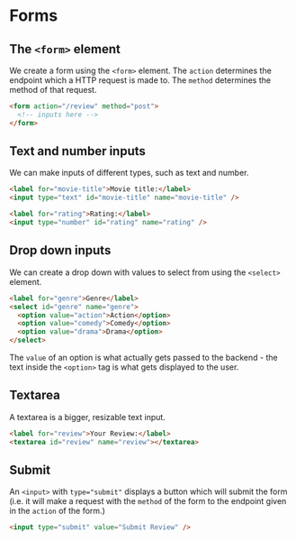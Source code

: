# Forms

<Vimeo id="915091284" />

## The `<form>` element

We create a form using the `<form>` element. The `action` determines the
endpoint which a HTTP request is made to. The `method` determines the method of
that request.

```html
<form action="/review" method="post">
  <!-- inputs here -->
</form>
```

## Text and number inputs

We can make inputs of different types, such as text and number.

```html
<label for="movie-title">Movie title:</label>
<input type="text" id="movie-title" name="movie-title" />

<label for="rating">Rating:</label>
<input type="number" id="rating" name="rating" />
```

## Drop down inputs

We can create a drop down with values to select from using the `<select>`
element.

```html
<label for="genre">Genre</label>
<select id="genre" name="genre">
  <option value="action">Action</option>
  <option value="comedy">Comedy</option>
  <option value="drama">Drama</option>
</select>
```

The `value` of an option is what actually gets passed to the backend - the text
inside the `<option>` tag is what gets displayed to the user.

## Textarea

A textarea is a bigger, resizable text input.

```html
<label for="review">Your Review:</label>
<textarea id="review" name="review"></textarea>
```

## Submit

An `<input>` with `type="submit"` displays a button which will submit the form
(i.e. it will make a request with the `method` of the form to the endpoint given
in the `action` of the form.)

```html
<input type="submit" value="Submit Review" />
```
